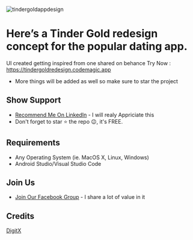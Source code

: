 ![tindergoldappdesign](https://user-images.githubusercontent.com/55942632/73542795-85756f00-445b-11ea-8aa9-913ec2075f53.png)

# Here’s a Tinder Gold redesign concept for the popular dating app.

UI created getting inspired from one shared on behance Try Now : https://tindergoldredesign.codemagic.app

* More things will be added as well so make sure to star the project

## Show Support
* [Recommend Me On LinkedIn](https://www.linkedin.com/in/lamsanskar/) - I will realy Appriciate this
* Don't forget to star ⭐ the repo 😉, it's FREE.

## Requirements
- Any Operating System (ie. MacOS X, Linux, Windows)
- Android Studio/Visual Studio Code

## Join Us
* [Join Our Facebook Group](https://www.facebook.com/groups/519517995532897/) - I share a lot of value in it

## Credits
[DigitX](https://www.behance.net/gallery/80061363/Social-media-DIGITX)

